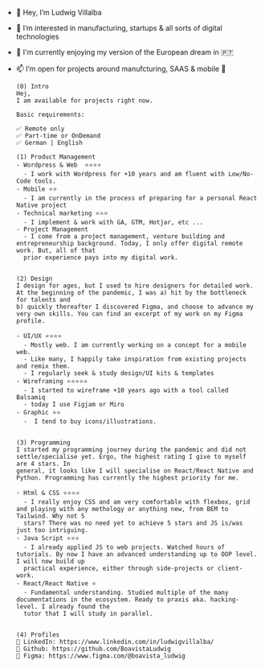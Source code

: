 - 👋 Hey, I’m Ludwig Villalba
- 👀 I’m interested in manufacturing, startups & all sorts of digital technologies
- 💞️ I'm currently enjoying my version of the European dream in 🇵🇹
- 📫 I’m open for projects around manufcturing, SAAS & mobile 🥰

      (0) Intro
      Hej,
      I am available for projects right now.

      Basic requirements:

      ✅ Remote only
      ✅ Part-time or OnDemand
      ✅ German | English

      (1) Product Management
      - Wordpress & Web  ⭐️⭐️⭐️⭐️
        - I work with Wordpress for +10 years and am fluent with Low/No-Code tools.
      - Mobile ⭐️⭐️
        - I am currently in the process of preparing for a personal React Native project
      - Technical marketing ⭐️⭐️⭐️
        - I implement & work with GA, GTM, Hotjar, etc ...
      - Project Management
        - I come from a project management, venture building and entrepreneurship background. Today, I only offer digital remote work. But, all of that
        prior experience pays into my digital work.


      (2) Design
      I design for ages, but I used to hire designers for detailed work. At the beginning of the pandemic, I was a) hit by the bottleneck for talents and 
      b) quickly thereafter I discovered Figma, and choose to advance my very own skills. You can find an excerpt of my work on my Figma profile.

      - UI/UX ⭐️⭐️⭐️⭐️
        - Mostly web. I am currently working on a concept for a mobile web.
        - Like many, I happily take inspiration from existing projects and remix them.
        - I regularly seek & study design/UI kits & templates
      - Wireframing ⭐️⭐️⭐️⭐️⭐️
        - I started to wireframe +10 years ago with a tool called Balsamiq
        - today I use Figjam or Miro
      - Graphic ⭐️⭐️
        -  I tend to buy icons/illustrations.


      (3) Programming
      I started my programming journey during the pandemic and did not settle/specialise yet. Ergo, the highest rating I give to myself are 4 stars. In 
      general, it looks like I will specialise on React/React Native and Python. Programming has currently the highest priority for me.

      - Html & CSS ⭐️⭐️⭐️⭐️
        - I really enjoy CSS and am very comfortable with flexbox, grid and playing with any methology or anything new, from BEM to Tailwind. Why not 5 
        stars? There was no need yet to achieve 5 stars and JS is/was just too intriguing.
      - Java Script ⭐️⭐️⭐️
        - I already applied JS to web projects. Watched hours of tutorials. By now I have an advanced understanding up to OOP level. I will now build up   
        practical experience, either through side-projects or client-work.
      - React/React Native ⭐️
        - Fundamental understanding. Studied multiple of the many documentations in the ecosystem. Ready to praxis aka. hacking-level. I already found the 
        tutor that I will study in parallel.


      (4) Profiles
      🔗 LinkedIn: https://www.linkedin.com/in/ludwigvillalba/
      🔗 Github: https://github.com/BoavistaLudwig
      🔗 Figma: https://www.figma.com/@boavista_ludwig


<!---
BoavistaLudwig/BoavistaLudwig is a ✨ special ✨ repository because its `README.md` (this file) appears on your GitHub profile.
You can click the Preview link to take a look at your changes.
--->
